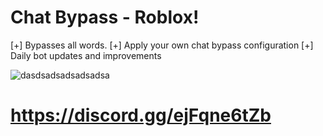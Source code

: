 # Chat Bypass - Roblox! 

[+] Bypasses all words. 
[+] Apply your own chat bypass configuration
[+] Daily bot updates and improvements

![dasdsadsadsadsadsa](https://github.com/02Dcs/Chat/assets/95237577/d070ffe4-dbca-4975-ab13-8a1900bf9614)

# https://discord.gg/ejFqne6tZb
